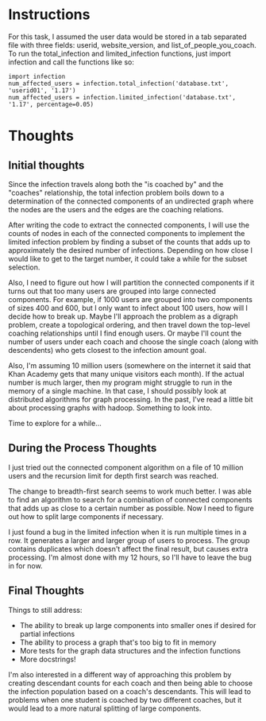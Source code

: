 # Instructions

For this task, I assumed the user data would be stored in a tab separated file with three fields: userid, website_version, and list_of_people_you_coach. To run the total_infection and limited_infection functions, just import infection and call the functions like so:

```
import infection
num_affected_users = infection.total_infection('database.txt', 'userid01', '1.17')
num_affected_users = infection.limited_infection('database.txt', '1.17', percentage=0.05)
```

# Thoughts
## Initial thoughts

Since the infection travels along both the "is coached by" and the "coaches" relationship, the total infection problem boils down to a determination of the connected components of an undirected graph where the nodes are the users and the edges are the coaching relations.

After writing the code to extract the connected components, I will use the counts of nodes in each of the connected components to implement the limited infection problem by finding a subset of the counts that adds up to approximately the desired number of infections. Depending on how close I would like to get to the target number, it could take a while for the subset selection.

Also, I need to figure out how I will partition the connected components if it turns out that too many users are grouped into large connected components. For example, if 1000 users are grouped into two components of sizes 400 and 600, but I only want to infect about 100 users, how will I decide how to break up. Maybe I'll approach the problem as a digraph problem, create a topological ordering, and then travel down the top-level coaching relationships until I find enough users. Or maybe I'll count the number of users under each coach and choose the single coach (along with descendents) who gets closest to the infection amount goal.

Also, I'm assuming 10 million users (somewhere on the internet it said that Khan Academy gets that many unique visitors each month). If the actual number is much larger, then my program might struggle to run in the memory of a single machine. In that case, I should possibly look at distributed algorithms for graph processing. In the past, I've read a little bit about processing graphs with hadoop. Something to look into.

Time to explore for a while...

## During the Process Thoughts

I just tried out the connected component algorithm on a file of 10 million users and the recursion limit for depth first search was reached. 

The change to breadth-first search seems to work much better. I was able to find an algorithm to search for a combination of connected components that adds up as close to a certain number as possible. Now I need to figure out how to split large components if necessary.

I just found a bug in the limited infection when it is run multiple times in a row. It generates a larger and larger group of users to process. The group contains duplicates which doesn't affect the final result, but causes extra processing. I'm almost done with my 12 hours, so I'll have to leave the bug in for now.

## Final Thoughts

Things to still address:

* The ability to break up large components into smaller ones if desired for partial infections
* The ability to process a graph that's too big to fit in memory
* More tests for the graph data structures and the infection functions
* More docstrings!

I'm also interested in a different way of approaching this problem by creating descendant counts for each coach and then being able to choose the infection population based on a coach's descendants. This will lead to problems when one student is coached by two different coaches, but it would lead to a more natural splitting of large components.